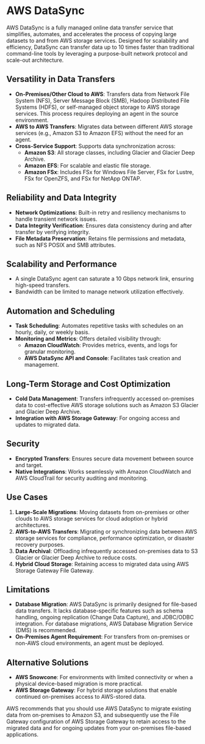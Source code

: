 # AWS DataSync

AWS DataSync is a fully managed online data transfer service that simplifies, automates, and accelerates the process of copying large datasets to and from AWS storage services. Designed for scalability and efficiency, DataSync can transfer data up to 10 times faster than traditional command-line tools by leveraging a purpose-built network protocol and scale-out architecture. 

## Versatility in Data Transfers
- **On-Premises/Other Cloud to AWS**: Transfers data from Network File System (NFS), Server Message Block (SMB), Hadoop Distributed File Systems (HDFS), or self-managed object storage to AWS storage services. This process requires deploying an agent in the source environment.
- **AWS to AWS Transfers**: Migrates data between different AWS storage services (e.g., Amazon S3 to Amazon EFS) without the need for an agent.
- **Cross-Service Support**: Supports data synchronization across:
  - **Amazon S3**: All storage classes, including Glacier and Glacier Deep Archive.
  - **Amazon EFS**: For scalable and elastic file storage.
  - **Amazon FSx**: Includes FSx for Windows File Server, FSx for Lustre, FSx for OpenZFS, and FSx for NetApp ONTAP.

## Reliability and Data Integrity
- **Network Optimizations**: Built-in retry and resiliency mechanisms to handle transient network issues.
- **Data Integrity Verification**: Ensures data consistency during and after transfer by verifying integrity.
- **File Metadata Preservation**: Retains file permissions and metadata, such as NFS POSIX and SMB attributes.

## Scalability and Performance
- A single DataSync agent can saturate a 10 Gbps network link, ensuring high-speed transfers.
- Bandwidth can be limited to manage network utilization effectively.

## Automation and Scheduling
- **Task Scheduling**: Automates repetitive tasks with schedules on an hourly, daily, or weekly basis.
- **Monitoring and Metrics**: Offers detailed visibility through:
  - **Amazon CloudWatch**: Provides metrics, events, and logs for granular monitoring.
  - **AWS DataSync API and Console**: Facilitates task creation and management.

## Long-Term Storage and Cost Optimization
- **Cold Data Management**: Transfers infrequently accessed on-premises data to cost-effective AWS storage solutions such as Amazon S3 Glacier and Glacier Deep Archive.
- **Integration with AWS Storage Gateway**: For ongoing access and updates to migrated data.

## Security
- **Encrypted Transfers**: Ensures secure data movement between source and target.
- **Native Integrations**: Works seamlessly with Amazon CloudWatch and AWS CloudTrail for security auditing and monitoring.

## Use Cases
1. **Large-Scale Migrations**: Moving datasets from on-premises or other clouds to AWS storage services for cloud adoption or hybrid architectures.
2. **AWS-to-AWS Transfers**: Migrating or synchronizing data between AWS storage services for compliance, performance optimization, or disaster recovery purposes.
3. **Data Archival**: Offloading infrequently accessed on-premises data to S3 Glacier or Glacier Deep Archive to reduce costs.
4. **Hybrid Cloud Storage**: Retaining access to migrated data using AWS Storage Gateway File Gateway.

## Limitations
- **Database Migration**: AWS DataSync is primarily designed for file-based data transfers. It lacks database-specific features such as schema handling, ongoing replication (Change Data Capture), and JDBC/ODBC integration. For database migrations, AWS Database Migration Service (DMS) is recommended.
- **On-Premises Agent Requirement**: For transfers from on-premises or non-AWS cloud environments, an agent must be deployed.

## Alternative Solutions
- **AWS Snowcone**: For environments with limited connectivity or when a physical device-based migration is more practical.
- **AWS Storage Gateway**: For hybrid storage solutions that enable continued on-premises access to AWS-stored data.

AWS recommends that you should use AWS DataSync to migrate existing data from on-premises to Amazon S3, and subsequently use the File Gateway configuration of AWS Storage Gateway to retain access to the migrated data and for ongoing updates from your on-premises file-based applications.
